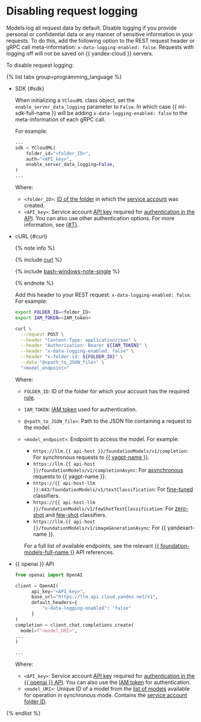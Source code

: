 # Disabling request logging

Models log all request data by default. Disable logging if you provide personal or confidential data or any manner of sensitive information in your requests. To do this, add the following option to the REST request header or gRPC call meta-information: `x-data-logging-enabled: false`. Requests with logging off will not be saved on {{ yandex-cloud }} servers.

To disable request logging:

{% list tabs group=programming_language %}

- SDK {#sdk}

  When initializing a `YCloudML` class object, set the `enable_server_data_logging` parameter to `False`. In which case {{ ml-sdk-full-name }} will be adding `x-data-logging-enabled: false` to the meta-information of each gRPC call.

  For example:

  ```python
  ...
  sdk = YCloudML(
      folder_id="<folder_ID>",
      auth="<API_key>",
      enable_server_data_logging=False,
  )
  ...
  ```

  Where:

  * `<folder_ID>`: [ID of the folder](../../resource-manager/operations/folder/get-id.md) in which the [service account](../../iam/concepts/users/service-accounts.md) was created.
  * `<API_key>`: Service account [API key](../../iam/concepts/authorization/api-key.md) required for [authentication in the API](../api-ref/authentication.md). You can also use other authentication options. For more information, see [{#T}](../sdk/index.md#authentication).

- cURL {#curl}

  {% note info %}

  {% include [curl](../../_includes/curl.md) %}

  {% include [bash-windows-note-single](../../_includes/translate/bash-windows-note-single.md) %}

  {% endnote %}

  Add this header to your REST request: `x-data-logging-enabled: false`. For example:

  ```bash
  export FOLDER_ID=<folder_ID>
  export IAM_TOKEN=<IAM_token>

  curl \
    --request POST \
    --header "Content-Type: application/json" \
    --header "Authorization: Bearer ${IAM_TOKEN}" \
    --header "x-data-logging-enabled: false" \
    --header "x-folder-id: ${FOLDER_ID}" \
    --data "@<path_to_JSON_file>" \
    "<model_endpoint>"
  ```

  Where:

  * `FOLDER_ID`: ID of the folder for which your account has the required [role](../security/index.md).
  * `IAM_TOKEN`: [IAM token](../../iam/operations/iam-token/create.md) used for authentication.
  * `@<path_to_JSON_file>`: Path to the JSON file containing a request to the model.
  * `<model_endpoint>`: Endpoint to access the model. For example:
    * `https://llm.{{ api-host }}/foundationModels/v1/completion`: For synchronous requests to [{{ yagpt-name }}](../concepts/generation/index.md).
    * `https://llm.{{ api-host }}/foundationModels/v1/completionAsync`: For [asynchronous](generation/async-request.md) requests to {{ yagpt-name }}.
    * `https://{{ api-host-llm }}:443/foundationModels/v1/textClassification`: For [fine-tuned](../concepts/classifier/index.md#trainable) classifiers.
    * `https://{{ api-host-llm }}/foundationModels/v1/fewShotTextClassification`: For [zero-shot](../concepts/classifier/index.md#zero-shot) and [few-shot](../concepts/classifier/index.md#few-shot) classifiers.
    * `https://llm.{{ api-host }}/foundationModels/v1/imageGenerationAsync`: For {{ yandexart-name }}.

    For a full list of available endpoints, see the relevant [{{ foundation-models-full-name }}](../concepts/api.md) API references.

- {{ openai }} API

  ```python
  from openai import OpenAI

  client = OpenAI(
        api_key="<API_key>",
        base_url="https://llm.api.cloud.yandex.net/v1",
        default_headers={
            "x-data-logging-enabled": "false"
        }
  )
  completion = client.chat.completions.create(
    model=f"<model_URI>",
  ...
  )

  ...
  ```
  Where:

  * `<API_key>`: Service account [API key](../../iam/concepts/authorization/api-key.md) required for [authentication in the {{ openai }} API](../concepts/openai-compatibility.md). You can also use the [IAM token](../../iam/operations/iam-token/create.md) for authentication.
  * `<model_URI>`: Unique ID of a model from the [list of models](../concepts/generation/models.md) available for operation in synchronous mode. Contains the [service account](../../iam/concepts/users/service-accounts.md) [folder ID](../../resource-manager/operations/folder/get-id.md).

{% endlist %}
